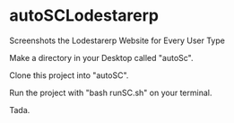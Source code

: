 # autoSCLodestarerp
Screenshots the Lodestarerp Website for Every User Type

Make a directory in your Desktop called "autoSc".

Clone this project into "autoSC".

Run the project with "bash runSC.sh" on your terminal.

Tada.
